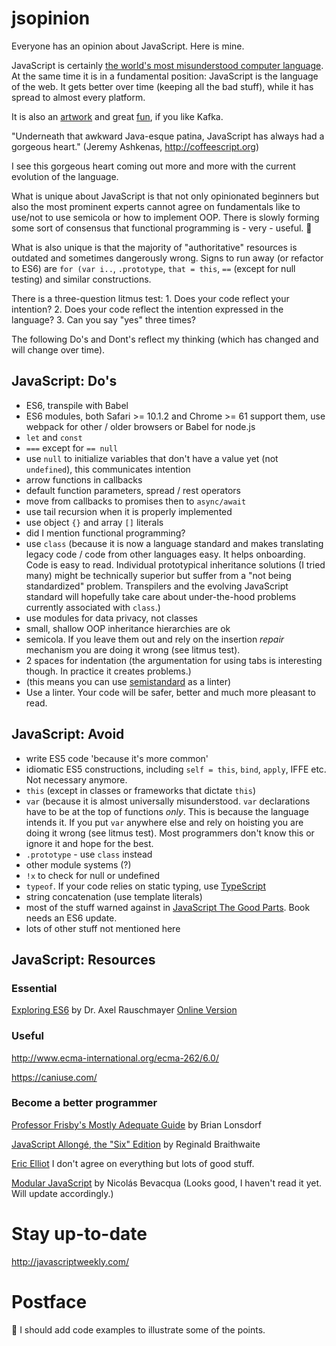 # jsopinion

Everyone has an opinion about JavaScript. Here is mine.

JavaScript is certainly [the world's most misunderstood computer language](http://www.crockford.com/javascript/javascript.html). At the same time it is in a fundamental position: JavaScript is the language of the web. It gets better over time (keeping all the bad stuff), while it has spread to almost every platform.

It is also an [artwork](http://aem1k.com/) and great [fun](https://www.destroyallsoftware.com/talks/wat), if you like Kafka.

"Underneath that awkward Java-esque patina, JavaScript has always had a gorgeous heart." (Jeremy Ashkenas, http://coffeescript.org)

I see this gorgeous heart coming out more and more with the current evolution of the language.

What is unique about JavaScript is that not only opinionated beginners but also the most prominent experts cannot agree on fundamentals like to use/not to use semicola or how to implement OOP. There is slowly forming some sort of consensus that functional programming is - very - useful. 👏

What is also unique is that the majority of "authoritative" resources is outdated and sometimes dangerously wrong. Signs to run away (or refactor to ES6) are `for (var i..`, `.prototype`, `that = this`, `==` (except for null testing) and similar constructions.  

There is a three-question litmus test: 1. Does your code reflect your intention? 2. Does your code reflect the intention expressed in the language? 3. Can you say "yes" three times?

The following Do's and Dont's reflect my thinking (which has changed and will change over time).

## JavaScript: Do's

* ES6, transpile with Babel
* ES6 modules, both Safari >= 10.1.2 and Chrome >= 61 support them, use webpack for other / older browsers or Babel for node.js
* `let` and `const`
* `===` except for `== null`
* use `null` to initialize variables that don't have a value yet (not `undefined`), this communicates intention
* arrow functions in callbacks   
* default function parameters, spread / rest operators  
* move from callbacks to promises then to `async/await`
* use tail recursion when it is properly implemented
* use object `{}` and array `[]` literals
* did I mention functional programming?      
* use `class` (because it is now a language standard and makes translating legacy code / code from other languages easy. It helps onboarding. Code is easy to read. Individual prototypical inheritance solutions (I tried many) might be technically superior but suffer from a "not being standardized" problem. Transpilers and the evolving JavaScript standard will hopefully  take care about under-the-hood problems currently associated with `class`.)
* use modules for data privacy, not classes
* small, shallow OOP inheritance hierarchies are ok
* semicola. If you leave them out and rely on the insertion *repair* mechanism you are doing it wrong (see litmus test).
* 2 spaces for indentation (the argumentation for using tabs is interesting though. In practice it creates problems.)
* (this means you can use [semistandard](https://github.com/Flet/semistandard) as a linter)
* Use a linter. Your code will be safer, better and much more pleasant to read.

## JavaScript: Avoid

* write ES5 code 'because it's more common'
* idiomatic ES5 constructions, including `self = this`, `bind`, `apply`, IFFE etc. Not necessary anymore.   
* `this` (except in classes or frameworks that dictate `this`)   
* `var` (because it is almost universally misunderstood. `var` declarations have to be at the top of functions *only*. This is because the language intends it. If you put `var` anywhere else and rely on hoisting you are doing it wrong (see litmus test). Most programmers don't know this or ignore it and hope for the best.   
* `.prototype` - use `class` instead   
* other module systems (?)   
* `!x` to check for null or undefined
* `typeof`. If your code relies on static typing, use [TypeScript](https://www.typescriptlang.org)
* string concatenation (use template literals)
* most of the stuff warned against in [JavaScript The Good Parts](http://shop.oreilly.com/product/9780596517748.do). Book needs an ES6 update.     
* lots of other stuff not mentioned here

## JavaScript: Resources

### Essential

[Exploring ES6](https://leanpub.com/exploring-es6/) by Dr. Axel Rauschmayer
[Online Version](http://exploringjs.com/es6/index.html)

### Useful

http://www.ecma-international.org/ecma-262/6.0/

https://caniuse.com/

### Become a better programmer

[Professor Frisby's Mostly Adequate Guide](https://github.com/MostlyAdequate/mostly-adequate-guide) by Brian Lonsdorf

[JavaScript Allongé, the "Six" Edition](https://leanpub.com/javascriptallongesix/read) by Reginald Braithwaite

[Eric Elliot](https://ericelliottjs.com/) I don't agree on everything but lots of good stuff.

[Modular JavaScript](https://mjavascript.com/) by Nicolás Bevacqua
(Looks good, I haven't read it yet. Will update accordingly.)

# Stay up-to-date

http://javascriptweekly.com/

# Postface

🤔 I should add code examples to illustrate some of the points.
